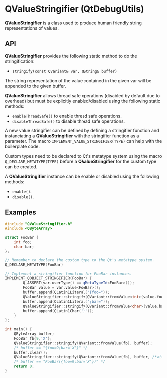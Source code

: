 # QValueStringifier (QtDebugUtils)

**QValueStringifier** is a class used to produce human friendly string representations of values.

## API

**QValueStringifier** provides the following static method to do the stringification:

* `stringify(const QVariant& var, QString& buffer)`

The string representation of the value contained in the given var will be appended to the given buffer.

**QValueStringifier** allows thread safe operations  (disabled by default due to overhead) but must be explicitly enabled/disabled using the following static methods:

* `enableThreadSafe()` to enable thread safe operations.
* `disableThreadSafe()` to disable thread safe operations.

A new value stringifier can be defined by defining a stringifier function and instanciating a **QValueStringifier** with the stringifier function as a parameter. The macro `IMPLEMENT_VALUE_STRINGIFIER(TYPE)` can help with the boilerplate code.

Custom types need to be declared to Qt's metatype system using the macro `Q_DECLARE_METATYPE(TYPE)` before a **QValueStringifier** for the custom type can be created.

A **QValueStringifier** instance can be enable or disabled using the following methods:

* `enable()`.
* `disable()`.

## Examples

```C++
#include "QValueStringifier.h"
#include <QByteArray>

struct FooBar {
    int foo;
    char bar;
};

// Remember to declare the custom type to the Qt's metatype system.
Q_DECLARE_METATYPE(FooBar)

// Implement a stringifier function for FooBar instances.
IMPLEMENT_QOBJECT_STRINGIFIER(FooBar) {
        Q_ASSERT(var.userType() == qMetaTypeId<FooBar>());
        FooBar value = var.value<FooBar>();
        buffer.append(QLatin1Literal("{foo="));
        QValueStringifier::stringify(QVariant::fromValue<int>(value.foo), buffer);
        buffer.append(QLatin1Literal(";bar="));
        QValueStringifier::stringify(QVariant::fromValue<char>(value.bar), buffer);
        buffer.append(QLatin1Char('}'));
    }
};

int main() {
    QByteArray buffer;
    FooBar fb{9,'X'};
    QValueStringifier::stringify(QVariant::fromValue(fb), buffer);
    /* buffer == "{foo=9;bar='X'}" */
    buffer.clear();
    QValueStringifier::stringify(QVariant::fromValue(fb), buffer, /*withType*/ true);
    /* buffer == "FooBar({foo=9;bar='X'})" */
    return 0;
}
```
